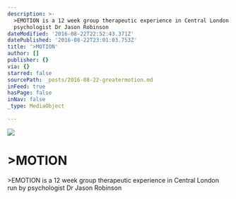 ```yaml
---
description: >-
  >EMOTION is a 12 week group therapeutic experience in Central London run by
  psychologist Dr Jason Robinson
dateModified: '2016-08-22T22:52:43.371Z'
datePublished: '2016-08-22T23:01:03.753Z'
title: '>MOTION'
author: []
publisher: {}
via: {}
starred: false
sourcePath: _posts/2016-08-22-greatermotion.md
inFeed: true
hasPage: false
inNav: false
_type: MediaObject

---
```

![](https://the-grid-user-content.s3-us-west-2.amazonaws.com/3f18f2df-c0a8-4986-8891-6fb728808ca1.jpg)

# \>MOTION

\>EMOTION is a 12 week group therapeutic experience in Central London run by psychologist Dr Jason Robinson